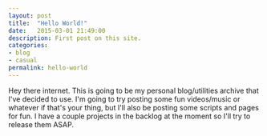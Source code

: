 ```yaml
---
layout: post
title:  "Hello World!"
date:   2015-03-01 21:49:00
description: First post on this site. 
categories:
- blog
- casual
permalink: hello-world
---
```


Hey there internet. This is going to be my personal blog/utilities archive that I've decided to use. I'm going to try posting some fun videos/music or whatever if that's your thing, but I'll also be posting some scripts and pages for fun. I have a couple projects in the backlog at the moment so I'll try to release them ASAP. 